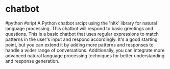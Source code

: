 # chatbot
#python #sript
A  Python chatbot srcipt using the 'nltk' library for natural language processing. This chatbot will respond to basic greetings and questions.
This is a basic chatbot that uses regular expressions to match patterns in the user's input and respond accordingly. It's a good starting point, but you can extend it by adding more patterns and responses to handle a wider range of conversations. Additionally, you can integrate more advanced natural language processing techniques for better understanding and response generation.
